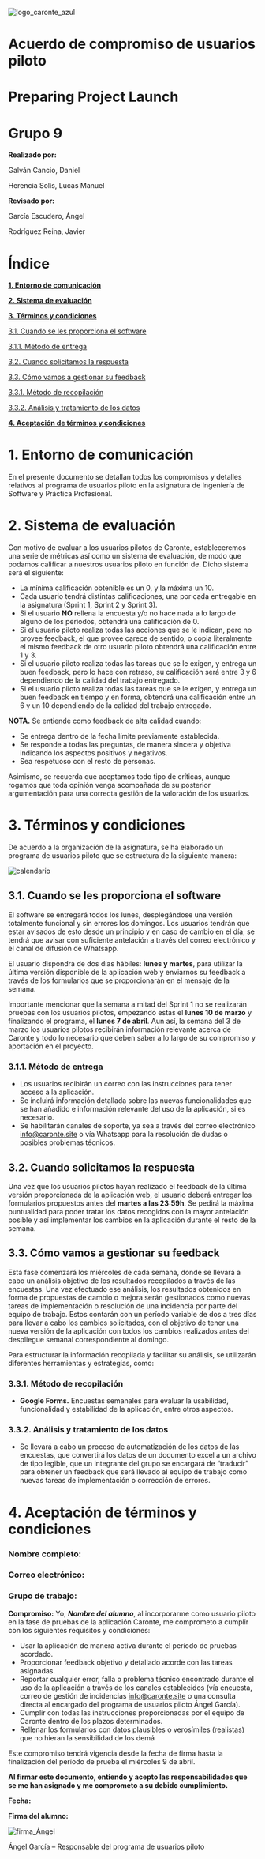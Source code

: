 ![logo_caronte_azul](https://github.com/user-attachments/assets/36631133-4715-4b20-91b8-5f07d96795c2)

# Acuerdo de compromiso de usuarios piloto

# Preparing Project Launch

# Grupo 9

**Realizado por:**

Galván Cancio, Daniel

Herencia Solís, Lucas Manuel

**Revisado por:**

García Escudero, Ángel

Rodríguez Reina, Javier

# **Índice**

[**1\. Entorno de comunicación**](#entorno-de-comunicación)

[**2\. Sistema de evaluación**](#sistema-de-evaluación)

[**3\. Términos y condiciones**](#términos-y-condiciones)

[3.1. Cuando se les proporciona el software](#3.1.-cuando-se-les-proporciona-el-software)

[3.1.1. Método de entrega](#3.1.1.-método-de-entrega)

[3.2. Cuando solicitamos la respuesta](#3.2.-cuando-solicitamos-la-respuesta)

[3.3. Cómo vamos a gestionar su feedback](#3.3.-cómo-vamos-a-gestionar-su-feedback)

[3.3.1. Método de recopilación](#3.3.1.-método-de-recopilación)

[3.3.2. Análisis y tratamiento de los datos](#3.3.2.-análisis-y-tratamiento-de-los-datos)

[**4\. Aceptación de términos y condiciones**](#aceptación-de-términos-y-condiciones)

# 

 # **1. Entorno de comunicación**

En el presente documento se detallan todos los compromisos y detalles relativos al programa de usuarios piloto en la asignatura de Ingeniería de Software y Práctica Profesional.

# **2. Sistema de evaluación**

Con motivo de evaluar a los usuarios pilotos de Caronte, estableceremos una serie de métricas así como un sistema de evaluación, de modo que podamos calificar a nuestros usuarios piloto en función de. Dicho sistema será el siguiente:

* La mínima calificación obtenible es un 0, y la máxima un 10\.  
* Cada usuario tendrá distintas calificaciones, una por cada entregable en la asignatura (Sprint 1, Sprint 2 y Sprint 3).  
* Si el usuario **NO** rellena la encuesta y/o no hace nada a lo largo de alguno de los periodos, obtendrá una calificación de 0\.  
* Si el usuario piloto realiza todas las acciones que se le indican, pero no provee feedback, el que provee carece de sentido, o copia literalmente el mismo feedback de otro usuario piloto obtendrá una calificación entre 1 y 3\.  
* Si el usuario piloto realiza todas las tareas que se le exigen, y entrega un buen feedback, pero lo hace con retraso, su calificación será entre  3 y 6 dependiendo de la calidad del trabajo entregado.  
* Si el usuario piloto realiza todas las tareas que se le exigen, y entrega un buen feedback en tiempo y en forma, obtendrá una calificación entre un 6 y un 10 dependiendo de la calidad del trabajo entregado.

**NOTA.** Se entiende como feedback de alta calidad cuando:

* Se entrega dentro de la fecha límite previamente establecida.  
* Se responde a todas las preguntas, de manera sincera y objetiva indicando los aspectos positivos y negativos.  
* Sea respetuoso con el resto de personas.

Asimismo, se recuerda que aceptamos todo tipo de críticas, aunque rogamos que toda opinión venga acompañada de su posterior argumentación para una correcta gestión de la valoración de los usuarios.

# **3. Términos y condiciones**

De acuerdo a la organización de la asignatura, se ha elaborado un programa de usuarios piloto que se estructura de la siguiente manera:

![calendario](https://github.com/user-attachments/assets/4b19643a-24f0-40d3-8467-cd29b3a0c444)

## 	3.1. Cuando se les proporciona el software

El software se entregará todos los lunes, desplegándose una versión totalmente funcional y sin errores los domingos. Los usuarios tendrán que estar avisados de esto desde un principio y en caso de cambio en el día, se tendrá que avisar con suficiente antelación a través del correo electrónico y el canal de difusión de Whatsapp.

El usuario dispondrá de dos días hábiles: **lunes y martes**, para utilizar la última versión disponible de la aplicación web y enviarnos su feedback a través de los formularios que se proporcionarán en el mensaje de la semana.

Importante mencionar que la semana a mitad del Sprint 1 no se realizarán pruebas con los usuarios pilotos, empezando estas el **lunes 10 de marzo** y finalizando el programa, el **lunes 7 de abril**. Aun así, la semana del 3 de marzo los usuarios pilotos recibirán información relevante acerca de Caronte y todo lo necesario que deben saber a lo largo de su compromiso y aportación en el proyecto.

### 3.1.1. Método de entrega

* Los usuarios recibirán un correo con las instrucciones para tener acceso a la aplicación.  
* Se incluirá información detallada sobre las nuevas funcionalidades que se han añadido e información relevante del uso de la aplicación, si es necesario.   
* Se habilitarán canales de soporte, ya sea a través del correo electrónico info@caronte.site o vía Whatsapp para la resolución de dudas o posibles problemas técnicos.


## 	3.2. Cuando solicitamos la respuesta

Una vez que los usuarios pilotos hayan realizado el feedback de la última versión proporcionada de la aplicación web, el usuario deberá entregar los formularios propuestos antes del **martes a las 23:59h**. Se pedirá la máxima puntualidad para poder tratar los datos recogidos con la mayor antelación posible y así implementar los cambios en la aplicación durante el resto de la semana.

## 	3.3. Cómo vamos a gestionar su feedback

Esta fase comenzará los miércoles de cada semana, donde se llevará a cabo un análisis objetivo de los resultados recopilados a través de las encuestas. Una vez efectuado ese análisis, los resultados obtenidos en forma de propuestas de cambio o mejora serán gestionados como nuevas tareas de implementación o resolución de una incidencia por parte del equipo de trabajo. Estos contarán con un período variable de dos a tres días para llevar a cabo los cambios solicitados, con el objetivo de tener una nueva versión de la aplicación con todos los cambios realizados antes del despliegue semanal correspondiente al domingo.

Para estructurar la información recopilada y facilitar su análisis, se utilizarán diferentes herramientas y estrategias, como: 

### 	3.3.1. Método de recopilación 

* **Google Forms.** Encuestas semanales para evaluar la usabilidad, funcionalidad y estabilidad de la aplicación, entre otros aspectos.

### 	3.3.2. Análisis y tratamiento de los datos

* Se llevará a cabo un proceso de automatización de los datos de las encuestas, que convertirá los datos de un documento excel a un archivo de tipo legible, que un integrante del grupo se encargará de “traducir” para obtener un feedback que será llevado al equipo de trabajo como nuevas tareas de implementación o corrección de errores.

# **4. Aceptación de términos y condiciones**

### Nombre completo:

### Correo electrónico:                   

### Grupo de trabajo:

**Compromiso:** Yo, ***Nombre del alumno***, al incorporarme como usuario piloto en la fase de pruebas de la aplicación Caronte, me comprometo a cumplir con los siguientes requisitos y condiciones:

* Usar la aplicación de manera activa durante el período de pruebas acordado.  
* Proporcionar feedback objetivo y detallado acorde con las tareas asignadas.  
* Reportar cualquier error, falla o problema técnico encontrado durante el uso de la aplicación a través de los canales establecidos (vía encuesta, correo de gestión de incidencias [info@caronte.site](mailto:info@caronte.site) o una consulta directa al encargado del programa de usuarios piloto Ángel García).  
* Cumplir con todas las instrucciones proporcionadas por el equipo de Caronte dentro de los plazos determinados.  
* Rellenar los formularios con datos plausibles o verosímiles (realistas) que no hieran la sensibilidad de los demá

Este compromiso tendrá vigencia desde la fecha de firma hasta la finalización del período de prueba el miércoles 9 de abril.

**Al firmar este documento, entiendo y acepto las responsabilidades que se me han asignado y me comprometo a su debido cumplimiento.**

**Fecha:**

**Firma del alumno:**

![firma_Ángel](https://github.com/user-attachments/assets/bc6fc11a-863b-41cc-87f2-db372c14429c)

Ángel García – Responsable del programa de usuarios piloto
